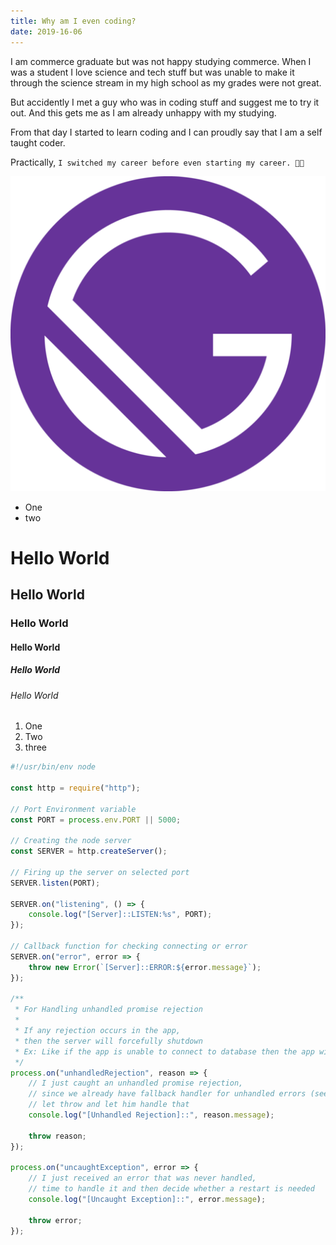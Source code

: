```yaml
---
title: Why am I even coding?
date: 2019-16-06
---
```


I am commerce graduate but was not happy studying commerce. When I was a student I love science and tech stuff but was unable to make it through the science stream in my high school as my grades were not great.

But accidently I met a guy who was in coding stuff and suggest me to try it out. And this gets me as I am already unhappy with my studying.

From that day I started to learn coding and I can proudly say that I am a self taught coder.

Practically, `I switched my career before even starting my career. 😬😬`

![gatsby](../images/gatsby-icon.png)

-   One
-   two

# Hello World

## Hello World

### Hello World

#### Hello World

##### Hello World

###### Hello World

1. One
2. Two
3. three

```js
#!/usr/bin/env node

const http = require("http");

// Port Environment variable
const PORT = process.env.PORT || 5000;

// Creating the node server
const SERVER = http.createServer();

// Firing up the server on selected port
SERVER.listen(PORT);

SERVER.on("listening", () => {
    console.log("[Server]::LISTEN:%s", PORT);
});

// Callback function for checking connecting or error
SERVER.on("error", error => {
    throw new Error(`[Server]::ERROR:${error.message}`);
});

/**
 * For Handling unhandled promise rejection
 *
 * If any rejection occurs in the app,
 * then the server will forcefully shutdown
 * Ex: Like if the app is unable to connect to database then the app will shutdown.
 */
process.on("unhandledRejection", reason => {
    // I just caught an unhandled promise rejection,
    // since we already have fallback handler for unhandled errors (see below),
    // let throw and let him handle that
    console.log("[Unhandled Rejection]::", reason.message);

    throw reason;
});

process.on("uncaughtException", error => {
    // I just received an error that was never handled,
    // time to handle it and then decide whether a restart is needed
    console.log("[Uncaught Exception]::", error.message);

    throw error;
});
```
